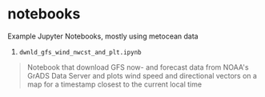 # notebooks
Example Jupyter Notebooks, mostly using metocean data

1. `dwnld_gfs_wind_nwcst_and_plt.ipynb`
> Notebook that download GFS now- and forecast data from NOAA's GrADS Data Server and plots wind speed and directional vectors on a map for a timestamp closest to the current local time
